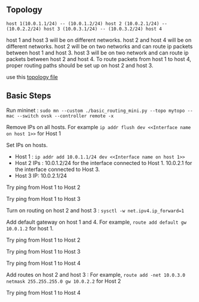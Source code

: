 ## Topology ##
```
host 1(10.0.1.1/24) -- (10.0.1.2/24) host 2 (10.0.2.1/24) -- (10.0.2.2/24) host 3 (10.0.3.1/24) -- (10.0.3.2/24) host 4
```
host 1 and host 3 will be on different networks. host 2 and host 4 will be on different networks. host 2 will be on two networks and can route ip packets between host 1 and host 3. host 3 will be on two network and can route ip packets between host 2 and host 4. To route packets from host 1 to host 4, proper routing paths should be set up on host 2 and host 3.

use this [topology file](../conf/simple_routing_mini.py)

## Basic Steps ##

Run mininet : `sudo mn --custom ./basic_routing_mini.py --topo mytopo --mac --switch ovsk --controller remote -x`

Remove IPs on all hosts. For example `ip addr flush dev <<Interface name on host 1>>` for Host 1

Set IPs on hosts.
* Host 1 : `ip addr add 10.0.1.1/24 dev <<Interface name on host 1>>`
* Host 2 IPs : 10.0.1.2/24 for the interface connected to Host 1. 10.0.2.1 for the interface connected to Host 3.
* Host 3 IP: 10.0.2.1/24

Try ping from Host 1 to Host 2

Try ping from Host 1 to Host 3

Turn on routing on host 2 and host 3 : `sysctl -w net.ipv4.ip_forward=1`

Add default gateway on host 1 and 4. For example, `route add default gw 10.0.1.2` for host 1.

Try ping from Host 1 to Host 2

Try ping from Host 1 to Host 3

Try ping from Host 1 to Host 4

Add routes on host 2 and host 3 : For example, `route add -net 10.0.3.0 netmask 255.255.255.0 gw 10.0.2.2` for Host 2

Try ping from Host 1 to Host 4



